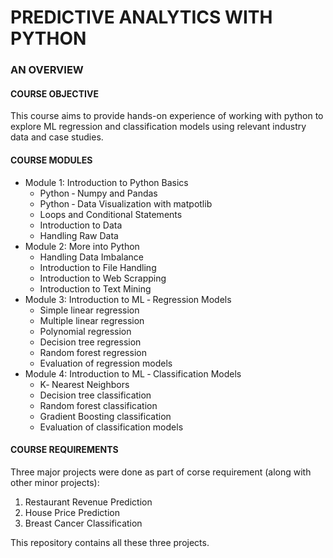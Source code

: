 # PREDICTIVE ANALYTICS WITH PYTHON

### AN OVERVIEW
#### COURSE OBJECTIVE
This course aims to provide hands-on experience of working
with python to explore ML regression and classification models
using relevant industry data and case studies. 
#### COURSE MODULES
* Module 1: Introduction to Python Basics 
   * Python ‐ Numpy and Pandas
   * Python ‐ Data Visualization with matpotlib
   * Loops and Conditional Statements
   * Introduction to Data
   * Handling Raw Data
* Module 2: More into Python 
   * Handling Data Imbalance
   * Introduction to File Handling
   * Introduction to Web Scrapping
   * Introduction to Text Mining
* Module 3: Introduction to ML ‐ Regression Models 
  * Simple linear regression
  * Multiple linear regression
  * Polynomial regression
  * Decision tree regression
  * Random forest regression
  * Evaluation of regression models
* Module 4: Introduction to ML ‐ Classification Models 
  * K‐ Nearest Neighbors
  * Decision tree classification
  * Random forest classification
  * Gradient Boosting classification
  * Evaluation of classification models
#### COURSE REQUIREMENTS
Three major projects were done as part of corse requirement (along with other minor projects):
 1) Restaurant Revenue Prediction
 2) House Price Prediction 
 3) Breast Cancer Classification
 
This repository contains all these three projects.
